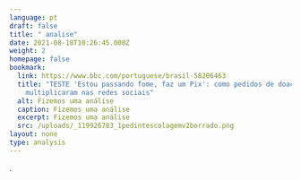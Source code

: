 ```yaml
---
language: pt
draft: false
title: " analise"
date: 2021-08-18T10:26:45.000Z
weight: 2
homepage: false
bookmark:
  link: https://www.bbc.com/portuguese/brasil-58206463
  title: "TESTE 'Estou passando fome, faz um Pix': como pedidos de doação se
    multiplicaram nas redes sociais"
  alt: Fizemos uma análise
  caption: Fizemos uma análise
  excerpt: Fizemos uma análise
  src: /uploads/_119926783_1pedintescolagemv2borrado.png
layout: none
type: analysis
---
```

.